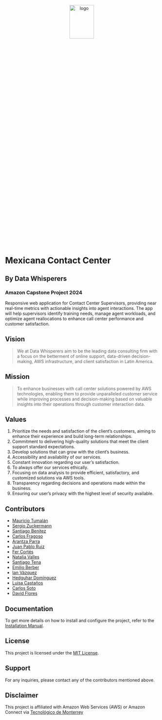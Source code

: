 
<div style="text-align:center; width:100%; height: 20%;">
  <img src="assets/logo.jpg" alt="logo" style="width: 80; height: 110;">
</div>

# Mexicana Contact Center
## By Data Whisperers
### Amazon Capstone Project 2024

Responsive web application for Contact Center Supervisors, providing near real-time metrics with actionable insights into agent interactions. 
The app will help supervisors identify training needs, manage agent workloads, and optimize agent reallocations to enhance call center performance and customer satisfaction.

## Vision

>We at Data Whisperers aim to be the leading data consulting firm with a focus on the betterment of online support, data-driven decision-making, AWS infrastructure, and client satisfaction in Latin America.

## Mission

>To enhance businesses with call center solutions powered by AWS technologies, enabling them to provide unparalleled customer service while improving processes and decision-making based on valuable insights into their operations through customer interaction data.

## Values

1. Prioritize the needs and satisfaction of the client’s customers, aiming to enhance their experience and build long-term relationships.
2. Commitment to delivering high-quality solutions that meet the client support standard expectations.
3. Develop solutions that can grow with the client’s business.
4. Accessibility and availability of our services.
5. Constant innovation regarding our user’s satisfaction.
6. To always offer our services ethically.
7. Focusing on data analysis to provide efficient, satisfactory, and customized solutions via AWS tools.
8. Transparency regarding decisions and operations made within the business.
9. Ensuring our user’s privacy with the highest level of security available.

## Contributors
  
- [Mauricio Tumalán](https://github.com/mtumalan)
- [Sergio Zuckermann](https://github.com/sergiozuckermann)
- [Santiago Benitez](https://github.com/santibpz)
- [Carlos Fragoso](https://github.com/carlosfragoso21)
- [Arantza Parra](https://github.com/Ashaparra)
- [Juan Pablo Ruiz](https://github.com/juanpaRdeCh)
- [Fer Cortés](https://github.com/fernicortlo)
- [Natalia Valles](https://github.com/Nathv7)
- [Santiago Tena](https://github.com/santiagoTena05)
- [Emilio Berber](https://github.com/emilioberber)
- [Ian Vázquez](https://github.com/IanVazquez)
- [Hedguhar Domínguez](https://github.com/slitheryduke11)
- [Luisa Castaños](https://github.com/a01366643)
- [Carlos Soto](https://github.com/CSA09)
- [David Flores](https://github.com/DavidF2714)

## Documentation

To get more details on how to install and configure the project, refer to the [Installation Manual](INSTALL.md).

## License

This project is licensed under the [MIT License](LICENSE).

## Support

For any inquiries, please contact any of the contributors mentioned above.

## Disclaimer

This project is affiliated with Amazon Web Services (AWS) or Amazon Connect via [Tecnológico de Monterrey](https://tec.mx/)

